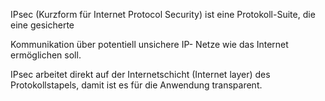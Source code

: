 IPsec (Kurzform für Internet Protocol Security)
ist eine Protokoll-Suite, die eine gesicherte

Kommunikation über potentiell unsichere IP-
Netze wie das Internet ermöglichen soll.

 IPsec arbeitet direkt auf der Internetschicht
(Internet layer) des Protokollstapels, damit ist
es für die Anwendung transparent.